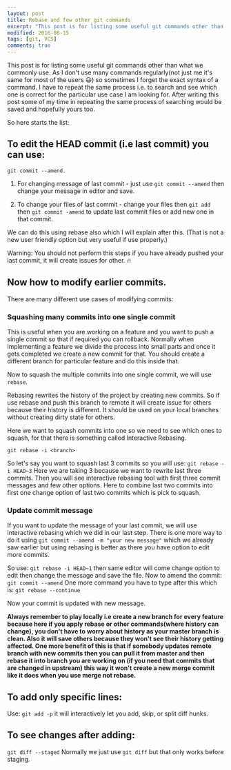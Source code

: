 ```yaml
---
layout: post
title: Rebase and few other git commands
excerpt: "This post is for listing some useful git commands other than what we commonly use."
modified: 2016-08-15
tags: [git, VCS]
comments: true
---
```



This post is for listing some useful git commands other than what we commonly use. As I don't use many commands regularly(not just me it's same for most of the users 😃) so sometimes I forget the exact syntax of a command. I have to repeat the same process i.e. to search and see which one is correct for the particular use case I am looking for. After writing this post some of my time in repeating the same process of searching would be saved and hopefully yours too.

So here starts the list:

## To edit the HEAD commit (i.e last commit) you can use:

 `git commit --amend.`

1. For changing message of last commit - just use `git commit --amend` then change your message in editor and save.

2. To change your files of last commit - change your files then `git add` then `git commit -amend` to update last commit files or add new one in that commit.

We can do this using rebase also which I will explain after this. (That is not a new user friendly option but very useful if use properly.)

Warning: You should not perform this steps if you have already pushed your last commit, it will create issues for other. 🔥

## Now how to modify earlier commits.

There are many different use cases of modifying commits:

### Squashing many commits into one single commit

This is useful when you are working on a feature and you want to push a single commit so that if required you can rollback. Normally when implementing a feature we divide the process into small parts and once it gets completed we create a new commit for that. You should create a different branch for particular feature and do this inside that.

Now to squash the multiple commits into one single commit, we will use `rebase`.

Rebasing rewrites the history of the project by creating new commits. So if use rebase and push this branch to remote it will create issue for others because their history is different. It should be used on your local branches without creating dirty state for others.

Here we want to squash commits into one so we need to see which ones to squash, for that there is something called Interactive Rebasing.

`git rebase -i <branch>`

So let's say you want to squash last 3 commits so you will use:
 `git rebase -i HEAD~3`
Here we are taking 3 because we want to rewrite last three commits. Then you will see interactive rebasing tool with first three commit messages and few other options. Here to combine last two commits into first one change option of last two commits which is pick to squash.

### Update commit message

If you want to update the message of your last commit, we will use interactive rebasing which we did in our last step. There is one more way to do it using `git commit --amend -m "your new message"` which we already saw earlier but using rebasing is better as there you have option to edit more commits.

So use:
`git rebase -i HEAD~1`
then same editor will come change option to edit then change the message and save the file. Now to amend the commit:
`git commit --amend`
One more command you have to type after this which is:
`git rebase --continue`

Now your commit is updated with new message.

**Always remember to play locally i.e create a new branch for every feature because here if you apply rebase or other commands(where history can change), you don't have to worry about history as your master branch is clean. Also it will save others because they won't see their history getting affected. One more benefit of this is that if somebody updates remote branch with new commits then you can pull it from master and then rebase it into branch you are working on (if you need that commits that are changed in upstream) this way it won't create a new merge commit like it does when you use merge not rebase.**


## To add only specific lines:

Use:
`git add -p`
it will interactively let you add, skip, or split diff hunks.

## To see changes after adding:

`git diff --staged`
Normally we just use `git diff` but that only works before staging.

